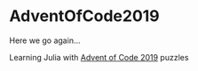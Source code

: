# AdventOfCode2019

Here we go again...

Learning Julia with [Advent of Code 2019](https://adventofcode.com/2019) puzzles

